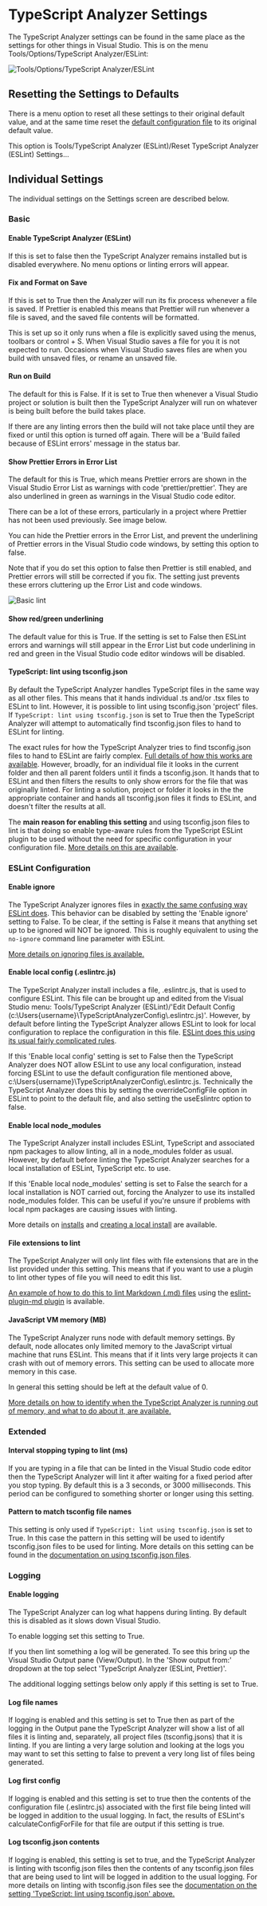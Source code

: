 ﻿# TypeScript Analyzer Settings

The TypeScript Analyzer settings can be found in the same place as the settings for other things in Visual Studio.  This is on the menu Tools/Options/TypeScript Analyzer/ESLint:

![Tools/Options/TypeScript Analyzer/ESLint](assets\images\options.jpg)

## Resetting the Settings to Defaults

There is a menu option to reset all these settings to their original default value, and at the same time reset the [default configuration file](defaultconfig.md) to its original default value.

This option is Tools/TypeScript Analyzer (ESLint)/Reset TypeScript Analyzer (ESLint) Settings...

## Individual Settings

The individual settings on the Settings screen are described below.

### Basic

#### Enable TypeScript Analyzer (ESLint)

If this is set to false then the TypeScript Analyzer remains installed but is disabled everywhere.  No menu options or linting errors will appear. 

#### <a name="fixonsave"></a>Fix and Format on Save

If this is set to True then the Analyzer will run its fix process whenever a file is saved.  If Prettier is enabled this means that Prettier will run whenever a file is saved, and the saved file contents will be formatted.

This is set up so it only runs when a file is explicitly saved using the menus, toolbars or control + S.  When Visual Studio saves a file for you it is not expected to run.  Occasions when Visual Studio saves files are when you build with unsaved files, or rename an unsaved file.

#### <a name="runonbuild"></a>Run on Build

The default for this is False.  If it is set to True then whenever a Visual Studio project or solution is built then the TypeScript Analyzer will run on whatever is being built before the build takes place.  

If there are any linting errors then the build will not take place until they are fixed or until this option is turned off again.  There will be a 'Build failed because of ESLint errors' message in the status bar.

#### Show Prettier Errors in Error List

The default for this is True, which means Prettier errors are shown in the Visual Studio Error List as warnings with code 'prettier/prettier'.  They are also underlined in green as warnings in the Visual Studio code editor.

There can be a lot of these errors, particularly in a project where Prettier has not been used previously.  See image below.

You can hide the Prettier errors in the Error List, and prevent the underlining of Prettier errors in the Visual Studio code windows, by setting this option to false.

Note that if you do set this option to false then Prettier is still enabled, and Prettier errors will still be corrected if you fix. The setting just prevents these errors cluttering up the Error List and code windows.

![Basic lint](assets\images\prettiererrors.jpg)

#### Show red/green underlining

The default value for this is True.  If the setting is set to False then ESLint errors and warnings will still appear in the Error List but code underlining in red and green in the Visual Studio code editor windows will be disabled.

#### <a name="usetsconfig"></a>TypeScript: lint using tsconfig.json

By default the TypeScript Analyzer handles TypeScript files in the same way as all other files.  This means that it hands individual .ts and/or .tsx files to ESLint to lint.  However, it is possible to lint using tsconfig.json 'project' files.  If `TypeScript: lint using tsconfig.json` is set to True then the TypeScript Analyzer will attempt to automatically find tsconfig.json files to hand to ESLint for linting.

The exact rules for how the TypeScript Analyzer tries to find tsconfig.json files to hand to ESLint are fairly complex.  [Full details of how this works are available](tsconfigrules.md).  However, broadly, for an individual file it looks in the current folder and then all parent folders until it finds a tsconfig.json.  It hands that to ESLint and then filters the results to only show errors for the file that was originally linted.  For linting a solution, project or folder it looks in the the appropriate container and hands all tsconfig.json files it finds to ESLint, and doesn't filter the results at all.

The **main reason for enabling this setting** and using tsconfig.json files to lint is that doing so enable type-aware rules from the TypeScript ESLint plugin to be used without the need for specific configuration in your configuration file.  [More details on this are available](typeinformation.md).

### ESLint Configuration

#### <a name="enableignore"></a>Enable ignore

The TypeScript Analyzer ignores files in [exactly the same confusing way ESLint does](https://eslint.org/docs/user-guide/configuring/ignoring-code).  This behavior can be disabled by setting the 'Enable ignore' setting to False.  To be clear, if the setting is False it means that anything set up to be ignored will NOT be ignored.  This is roughly equivalent to using the `no-ignore` command line parameter with ESLint.

[More details on ignoring files is available.](ignoringfiles.md)

#### Enable local config (.eslintrc.js)

The TypeScript Analyzer install includes a file, .eslintrc.js, that is used to configure ESLint.  This file can be brought up and edited from the Visual Studio menu: Tools/TypeScript Analyzer (ESLint)/'Edit Default Config (c:\Users\{username}\TypeScriptAnalyzerConfig\\.eslintrc.js)'.  However, by default before linting the TypeScript Analyzer allows ESLint to look for local configuration to replace the configuration in this file.  [ESLint does this using its usual fairly complicated rules](https://eslint.org/docs/latest/user-guide/configuring/configuration-files#configuration-file-formats).

If this 'Enable local config' setting is set to False then the TypeScript Analyzer does NOT allow ESLint to use any local configuration, instead forcing ESLint to use the default configuration file mentioned above, c:\Users\{username}\TypeScriptAnalyzerConfig\\.eslintrc.js.  Technically the TypeScript Analyzer does this by setting the overrideConfigFile option in ESLint to point to the default file, and also setting the useEslintrc option to false.

#### Enable local node_modules

The TypeScript Analyzer install includes ESLint, TypeScript and associated npm packages to allow linting, all in a node_modules folder as usual.  However, by default before linting the TypeScript Analyzer searches for a local installation of ESLint, TypeScript etc. to use.

If this 'Enable local node_modules' setting is set to False the search for a local installation is NOT carried out, forcing the Analyzer to use its installed node_modules folder.  This can be useful if you're unsure if problems with local npm packages are causing issues with linting.

More details on [installs](installs.md) and [creating a local install](creatinglocalinstall.md) are available.

#### <a name="fileextensionstolint"></a>File extensions to lint

The TypeScript Analyzer will only lint files with file extensions that are in the list provided under this setting.  This means that if you want to use a plugin to lint other types of file you will need to edit this list.

[An example of how to do this to lint Markdown (.md) files](setupmarkdown.md) using the [eslint-plugin-md plugin](https://github.com/leo-buneev/eslint-plugin-md#readme) is available.

#### JavaScript VM memory (MB)

The TypeScript Analyzer runs node with default memory settings.  By default, node allocates only limited memory to the JavaScript virtual machine that runs ESLint.  This means that if it lints very large projects it can crash with out of memory errors.  This setting can be used to allocate more memory in this case.

In general this setting should be left at the default value of 0.

[More details on how to identify when the TypeScript Analyzer is running out of memory, and what to do about it, are available.](jvmmemory.md)

### Extended

#### Interval stopping typing to lint (ms)

If you are typing in a file that can be linted in the Visual Studio code editor then the TypeScript Analyzer will lint it after waiting for a fixed period after you stop typing.  By default this is a 3 seconds, or 3000 milliseconds.  This period can be configured to something shorter or longer using this setting.

#### Pattern to match tsconfig file names

This setting is only used if `TypeScript: lint using tsconfig.json` is set to True.  In this case the pattern in this setting will be used to identify tsconfig.json files to be used for linting.  More details on this setting can be found in the [documentation on using tsconfig.json files](tsconfigrules.md).

### <a name="logging"></a>Logging

#### Enable logging

The TypeScript Analyzer can log what happens during linting.  By default this is disabled as it slows down Visual Studio.

To enable logging set this setting to True. 

If you then lint something a log will be generated. To see this bring up the Visual Studio Output pane (View/Output).  In the 'Show output from:' dropdown at the top select 'TypeScript Analyzer (ESLint, Prettier)'.

The additional logging settings below only apply if this setting is set to True.

#### Log file names

If logging is enabled and this setting is set to True then as part of the logging in the Output pane the TypeScript Analyzer will show a list of all files it is linting and, separately, all project files (tsconfig.jsons) that it is linting.  If you are linting a very large solution and looking at the logs you may want to set this setting to false to prevent a very long list of files being generated.

#### Log first config

If logging is enabled and this setting is set to true then the contents of the configuration file (.eslintrc.js) associated with the first file being linted will be logged in addition to the usual logging.  In fact, the results of ESLint's calculateConfigForFile for that file are output if this setting is true.

#### Log tsconfig.json contents

If logging is enabled, this setting is set to true, and the TypeScript Analyzer is linting with tsconfig.json files then the contents of any tsconfig.json files that are being used to lint will be logged in addition to the usual logging.  For more details on linting with tsconfig.json files see the [documentation on the setting 'TypeScript: lint using tsconfig.json' above.](settings.md#usetsconfig)
